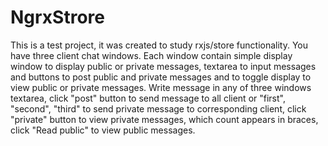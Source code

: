 # NgrxStrore
  This is a test project, it was created to study rxjs/store functionality.
  You have three client chat windows. Each window contain simple display window to display public or private messages, textarea to input messages and buttons to post public and private messages and to toggle display to view public or private messages.
  Write message in any of three windows textarea, click "post" button to send message to all client or "first", "second", "third" to send private message to corresponding client, click "private" button to view private messages, which count appears in braces, click "Read public" to view public messages.
